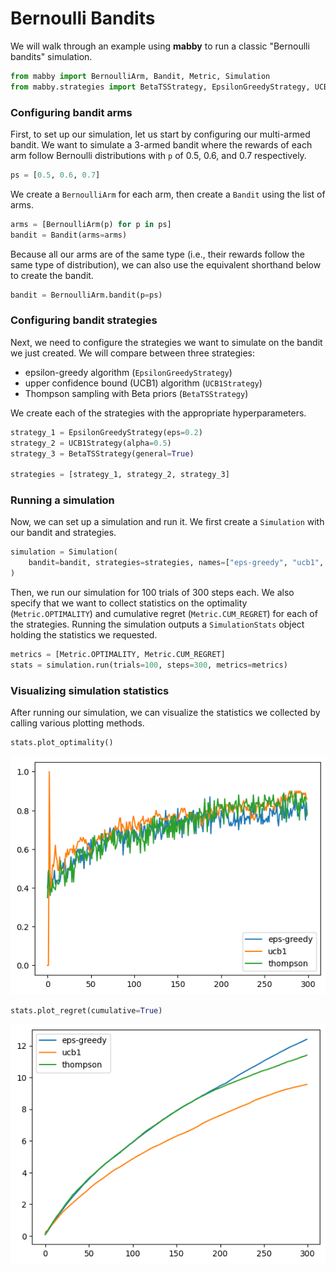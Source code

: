 # Bernoulli Bandits

We will walk through an example using **mabby** to run a classic "Bernoulli bandits" simulation.

```python
from mabby import BernoulliArm, Bandit, Metric, Simulation
from mabby.strategies import BetaTSStrategy, EpsilonGreedyStrategy, UCB1Strategy
```

### Configuring bandit arms

First, to set up our simulation, let us start by configuring our multi-armed bandit. We want to simulate a 3-armed bandit where the rewards of each arm follow Bernoulli distributions with `p` of 0.5, 0.6, and 0.7 respectively.

```python
ps = [0.5, 0.6, 0.7]
```

We create a `BernoulliArm` for each arm, then create a `Bandit` using the list of arms.

```python
arms = [BernoulliArm(p) for p in ps]
bandit = Bandit(arms=arms)
```

Because all our arms are of the same type (i.e., their rewards follow the same type of distribution), we can also use the equivalent shorthand below to create the bandit.

```python
bandit = BernoulliArm.bandit(p=ps)
```

### Configuring bandit strategies

Next, we need to configure the strategies we want to simulate on the bandit we just created. We will compare between three strategies:

- epsilon-greedy algorithm (`EpsilonGreedyStrategy`)
- upper confidence bound (UCB1) algorithm (`UCB1Strategy`)
- Thompson sampling with Beta priors (`BetaTSStrategy`)

We create each of the strategies with the appropriate hyperparameters.

```python
strategy_1 = EpsilonGreedyStrategy(eps=0.2)
strategy_2 = UCB1Strategy(alpha=0.5)
strategy_3 = BetaTSStrategy(general=True)

strategies = [strategy_1, strategy_2, strategy_3]
```

### Running a simulation

Now, we can set up a simulation and run it. We first create a `Simulation` with our bandit and strategies.

```python
simulation = Simulation(
    bandit=bandit, strategies=strategies, names=["eps-greedy", "ucb1", "thompson"]
)
```

Then, we run our simulation for 100 trials of 300 steps each. We also specify that we want to collect statistics on the optimality (`Metric.OPTIMALITY`) and cumulative regret (`Metric.CUM_REGRET`) for each of the strategies. Running the simulation outputs a `SimulationStats` object holding the statistics we requested.

```python
metrics = [Metric.OPTIMALITY, Metric.CUM_REGRET]
stats = simulation.run(trials=100, steps=300, metrics=metrics)
```

### Visualizing simulation statistics

After running our simulation, we can visualize the statistics we collected by calling various plotting methods.

```python
stats.plot_optimality()
```

![png](bernoulli_bandits_files/bernoulli_bandits_15_0.png)

```python
stats.plot_regret(cumulative=True)
```

![png](bernoulli_bandits_files/bernoulli_bandits_16_0.png)
